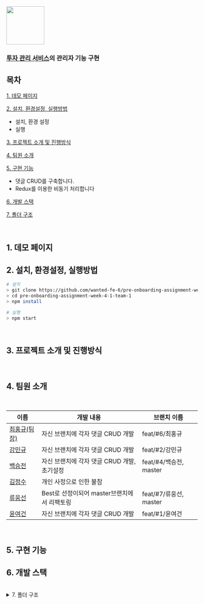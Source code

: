 ## <img src='https://user-images.githubusercontent.com/85447054/192123033-0945830c-0aab-45f9-af4f-5f28638612d5.png' width='100'/>
### [투자 관리 서비스](https://www.fint.co.kr/)의 관리자 기능 구현

## 목차

[1. 데모 페이지](#1-데모-페이지)

[2. 설치, 환경설정, 실행방법](#2-설치-환경설정-실행방법)

- 설치, 환경 설정
- 실행

[3. 프로젝트 소개 및 진행방식](#3-프로젝트-소개-및-진행방식)

[4. 팀원 소개](#4-팀원-소개)

[5. 구현 기능](#5-구현-기능)

- 댓글 CRUD를 구축합니다.
- Redux를 이용한 비동기 처리합니다

[6. 개발 스택](#6-개발-스택)

[7. 폴더 구조](#6-개발-스택)

  <br/>
  
## 1. 데모 페이지

## 2. 설치, 환경설정, 실행방법

```bash
# 설치
> git clone https://github.com/wanted-fe-6/pre-onboarding-assignment-week-4-1-team-1.git
> cd pre-onboarding-assignment-week-4-1-team-1
> npm install

# 실행
> npm start
```

  <br/>
  
## 3. 프로젝트 소개 및 진행방식

  <br/>

## 4. 팀원 소개

  <br/>

| 이름                                          | 개발 내용                                   | 브랜치 이름            |
| --------------------------------------------- | ------------------------------------------- | ---------------------- |
| [최홍규(팀장)](https://github.com/gomgun-lab) | 자신 브랜치에 각자 댓글 CRUD 개발           | feat/#6/최홍규         |
| [강민규](https://github.com/kagrin97)         | 자신 브랜치에 각자 댓글 CRUD 개발           | feat/#2/강민규         |
| [백승전](https://github.com/BaikSeungJeon)    | 자신 브랜치에 각자 댓글 CRUD 개발, 초기설정 | feat/#4/백승전, master |
| [김정수](https://github.com/sunpl13)          | 개인 사정으로 인한 불참                     |
| [류웅선](https://github.com/unsnruu)          | Best로 선정이되어 master브랜치에서 리팩토링 | feat/#7/류웅선, master |
| [윤여건](https://github.com/kunnyCode)        | 자신 브랜치에 각자 댓글 CRUD 개발           | feat/#1/윤여건         |

  <br/>
  
## 5. 구현 기능

## 6. 개발 스택

<div>
</div>

<br/>
<details>
<summary>  7. 폴더 구조  </summary>
<pre>
</pre>
</details>

